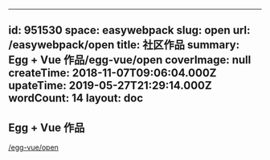 
---
id: 951530
space: easywebpack
slug: open
url: /easywebpack/open
title: 社区作品
summary: Egg + Vue 作品/egg-vue/open
coverImage: null
createTime: 2018-11-07T09:06:04.000Z 
upateTime: 2019-05-27T21:29:14.000Z
wordCount: 14
layout: doc
---

## Egg + Vue 作品

[/egg-vue/open](/egg-vue/open)






  